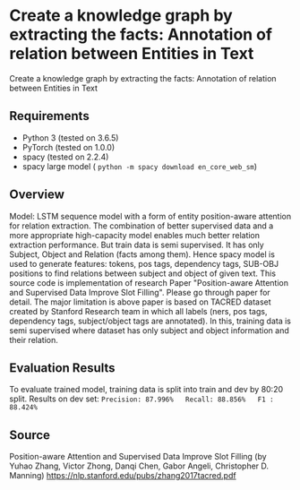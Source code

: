 #  Create a knowledge graph by extracting the facts: Annotation of relation between Entities in Text
 Create a knowledge graph by extracting the facts: Annotation of relation between Entities in Text


## Requirements

- Python 3 (tested on 3.6.5)
- PyTorch (tested on 1.0.0)
- spacy (tested on 2.2.4)
- spacy large model ( `python -m spacy download en_core_web_sm`)

## Overview
Model:  LSTM sequence model with a form of entity position-aware attention for relation extraction.
The combination of better supervised data and a more appropriate high-capacity model enables much better relation extraction performance. But train data is semi supervised. It has only Subject, Object and Relation (facts among them). Hence spacy model is used to generate features: tokens, pos tags, dependency tags, SUB-OBJ positions to find relations between subject and object of given text.
This source code is implementation of research Paper "Position-aware Attention and Supervised Data Improve Slot Filling". Please go through paper for detail.
The major limitation is above paper is based on TACRED dataset created by Stanford Research team in which all labels (ners, pos tags, dependency tags, subject/object tags are annotated). In this, training data is semi supervised where dataset has only subject and object information and their relation.

## Evaluation Results
To evaluate trained model, training data is split into train and dev by 80:20 split.
Results on dev set:
`Precision: 87.996%   Recall: 88.856%   F1 : 88.424%`

## Source
Position-aware Attention and Supervised Data Improve Slot Filling (by Yuhao Zhang, Victor Zhong, Danqi Chen, Gabor Angeli, Christopher D. Manning)
https://nlp.stanford.edu/pubs/zhang2017tacred.pdf
